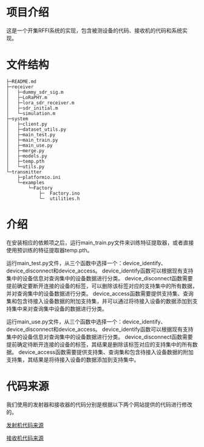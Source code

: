 # 项目介绍
这是一个开集RFFI系统的实现，包含被测设备的代码、接收机的代码和系统实现。

    
# 文件结构

    ├─README.md            
    ├─receiver
    │   ├─dummy_sdr_sig.m
    │   ├─LoRaPHY.m
    │   ├─lora_sdr_receiver.m
    │   ├─sdr_initial.m
    │   └─simulation.m   
    ├─system
    │   ├─client.py
    │   ├─dataset_utils.py
    │   ├─main_test.py
    │   ├─main_train.py
    │   ├─main_use.py
    │   ├─merge.py
    │   ├─models.py
    │   ├─temp.pth
    │   └─utils.py   
    └─transmitter
        ├─platformio.ini 
        └─examples
            └─Factory
                ├─  Factory.ino
                └─  utilities.h
                            
 
# 介绍
在安装相应的依赖项之后，运行main_train.py文件来训练特征提取器，或者直接使用预训练的特征提取器temp.pth。

运行main_test.py文件，从三个函数中选择一个：device_identify、device_disconnect和device_access。
device_identify函数可以根据现有支持集中的设备信息对查询集中的设备数据进行分类。
device_disconnect函数需要提前确定要断开连接的设备的标签，可以删除该标签对应的支持集中的所有数据，并对查询集中的设备数据进行分类。
device_access函数需要提供支持集、查询集和包含待接入设备数据的附加支持集，并可以通过将待接入设备的数据添加到支持集中来对查询集中设备的数据进行分类。

运行main_use.py文件，从三个函数中选择一个：device_identify、device_disconnect和device_access。
device_identify函数可以根据现有支持集中的设备信息对查询集中的设备数据进行分类。
device_disconnect函数需要提前确定待断开连接的设备的标签，其结果是删除该标签对应的支持集中的所有数据。
device_access函数需要提供支持集、查询集和包含待接入设备数据的附加支持集，其结果是将待接入设备的数据添加到支持集中。
 
# 代码来源
我们使用的发射器和接收器的代码分别是根据以下两个网站提供的代码进行修改的。

[发射机代码来源](https://www.ebyte.com/pdf-down/3298.html) 

[接收机代码来源](https://github.com/jkadbear/LoRaPHY)
 
 
 
